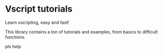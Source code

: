 # Vscript tutorials
 Learn vscripting, easy and fast!

 This library contains a ton of tutorials and examples, from basics to difficult functions.

pls help
